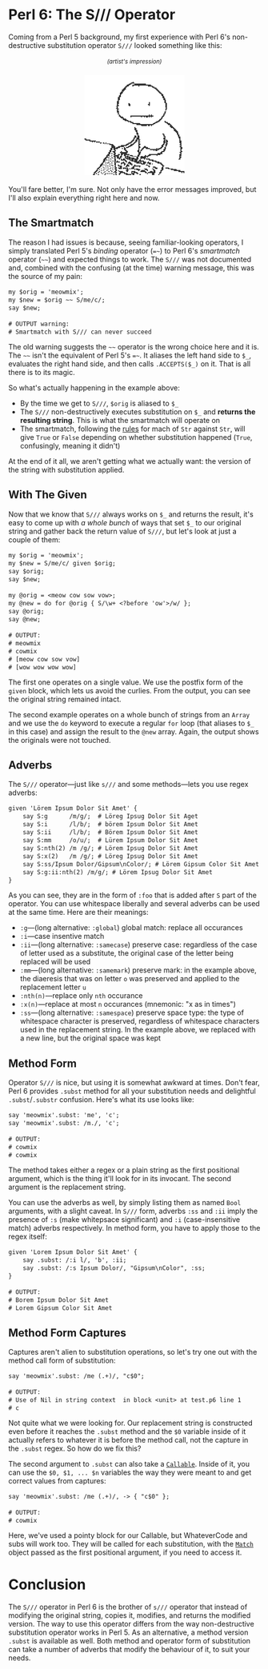 # Perl 6: The S/// Operator

Coming from a Perl 5 background, my first experience with Perl 6's non-destructive substitution operator `S///` looked something like this:

<p style="text-align: center">
    <small><i>(artist's impression)</i></small>
    <img src="stock/20160428-Substitutions.gif" style="display: block; margin: 20px auto;">
</p>

You'll fare better, I'm sure. Not only have the error messages improved, but I'll also explain everything right here and now.

## The Smartmatch

The reason I had issues is because, seeing familiar-looking operators, I
simply translated Perl 5's *binding* operator (`=~`) to Perl 6's
*smartmatch* operator (`~~`) and expected things to work. The `S///` was not documented and, combined with the confusing (at the time) warning message, this was the source of my pain:

    my $orig = 'meowmix';
    my $new = $orig ~~ S/me/c/;
    say $new;

    # OUTPUT warning:
    # Smartmatch with S/// can never succeed

The old warning suggests the `~~` operator is the wrong choice here and it is.
The `~~` isn't the equivalent of Perl 5's `=~`. It aliases the left hand side
to `$_`, evaluates the right hand side, and then calls `.ACCEPTS($_)` on it. That is all there is to its magic.

So what's actually happening in the example above:

* By the time we get to `S///`, `$orig` is aliased to `$_`
* The `S///` non-destructively executes substitution on `$_` and **returns the resulting string**. This is what the smartmatch will operate on
* The smartmatch, following the [rules](http://docs.perl6.org/routine/~~) for
mach of `Str` against `Str`, will give `True` or `False` depending on whether
substitution happened (`True`, confusingly, meaning it didn't)

At the end of it all, we aren't getting what we actually want: the version of the string with substitution applied.

## With The Given

Now that we know that `S///` always works on `$_` and returns the result, it's
easy to come up with *a whole bunch* of ways that set `$_` to our original
string and gather back the return value of `S///`, but let's look
at just a couple of them:

    my $orig = 'meowmix';
    my $new = S/me/c/ given $orig;
    say $orig;
    say $new;

    my @orig = <meow cow sow vow>;
    my @new = do for @orig { S/\w+ <?before 'ow'>/w/ };
    say @orig;
    say @new;

    # OUTPUT:
    # meowmix
    # cowmix
    # [meow cow sow vow]
    # [wow wow wow wow]

The first one operates on a single value. We use the postfix form of the
`given` block, which lets us avoid the curlies. From the output, you can see the original string remained intact.

The second example operates on a whole bunch of strings from an `Array` and we
use the `do` keyword to execute a regular `for` loop (that aliases to `$_` in this case) and assign the result to the `@new` array. Again, the output shows
the originals were not touched.

## Adverbs

The `S///` operator—just like `s///` and some methods—lets you use regex adverbs:

    given 'Lörem Ipsum Dolor Sit Amet' {
        say S:g      /m/g/;  # Löreg Ipsug Dolor Sit Aget
        say S:i      /l/b/;  # börem Ipsum Dolor Sit Amet
        say S:ii     /l/b/;  # Börem Ipsum Dolor Sit Amet
        say S:mm     /o/u/;  # Lürem Ipsum Dolor Sit Amet
        say S:nth(2) /m /g/; # Lörem Ipsug Dolor Sit Amet
        say S:x(2)   /m /g/; # Löreg Ipsug Dolor Sit Amet
        say S:ss/Ipsum Dolor/Gipsum\nColor/; # Lörem Gipsum Color Sit Amet
        say S:g:ii:nth(2) /m/g/; # Lörem Ipsug Dolor Sit Amet
    }

As you can see, they are in the form of `:foo` that is added after `S` part of the operator. You can
use whitespace liberally and several adverbs can be used at the same time. Here are their
meanings:

* `:g`—(long alternative: `:global`) global match: replace all occurances
* `:i`—case insentive match
* `:ii`—(long alternative: `:samecase`) preserve case: regardless of the case of letter used as a substitute, the original case of the letter being replaced will be used
* `:mm`—(long alternative: `:samemark`) preserve mark: in the example above, the diaeresis that was on letter `o` was preserved and applied to the replacement letter `u`
* `:nth(n)`—replace only `nth` occurance
* `:x(n)`—replace at most `n` occurances (mnemonic: "x as in times")
* `:ss`—(long alternative: `:samespace`) preserve space type: the type of whitespace character is preserved, regardless of whitespace characters used in the replacement string. In the example above, we replaced with a new line, but the original space was kept
    
## Method Form

Operator `S///` is nice, but using it is somewhat awkward at times. Don't fear, Perl 6 provides
`.subst` method for all your substitution needs and delightful `.subst`/`.substr` confusion. Here's
what its use looks like:

    say 'meowmix'.subst: 'me', 'c';
    say 'meowmix'.subst: /m./, 'c';

    # OUTPUT:
    # cowmix
    # cowmix

The method takes either a regex or a plain string as the first positional argument, which is the thing it'll
look for in its invocant. The second argument is the replacement string.

You can use the adverbs as well, by simply listing them as named `Bool` arguments,
with a slight caveat. In `S///` form, adverbs `:ss` and `:ii` imply
the presence of `:s` (make whitepsace significant) and `:i` (case-insensitive match) adverbs respectively.
In method form, you have to apply those to the regex itself:

    given 'Lorem Ipsum Dolor Sit Amet' {
        say .subst: /:i l/, 'b', :ii;
        say .subst: /:s Ipsum Dolor/, "Gipsum\nColor", :ss;
    }

    # OUTPUT:
    # Borem Ipsum Dolor Sit Amet
    # Lorem Gipsum Color Sit Amet

## Method Form Captures

Captures aren't alien to substitution operations, so let's try one out with the method call form
of substitution:

    say 'meowmix'.subst: /me (.+)/, "c$0";

    # OUTPUT:
    # Use of Nil in string context  in block <unit> at test.p6 line 1
    # c

Not quite what we were looking for. Our replacement string is constructed even before it reaches the `.subst` method and the `$0` variable inside of it actually refers to whatever it is before the
method call, not the capture in the `.subst` regex. So how do we fix this?

The second argument to `.subst` can also take a [`Callable`](http://docs.perl6.org/type/Callable). Inside
of it, you can use the `$0, $1, ... $n` variables the way they were meant to and get correct values from
captures:

    say 'meowmix'.subst: /me (.+)/, -> { "c$0" };

    # OUTPUT:
    # cowmix

Here, we've used a pointy block for our Callable, but WhateverCode and subs will work too. They will
be called for each substitution, with the [`Match`](http://docs.perl6.org/type/Match) object passed
as the first positional argument, if you need to access it.

# Conclusion

The `S///` operator in Perl 6 is the brother of `s///` operator that instead of modifying the original
string, copies it, modifies, and returns the modified version. The way to use this operator differs from
the way non-destructive substitution operator works in Perl 5. As an alternative, a method version `.subst` is available as well. Both method and operator form of substitution can take a number of adverbs that
modify the behaviour of it, to suit your needs.